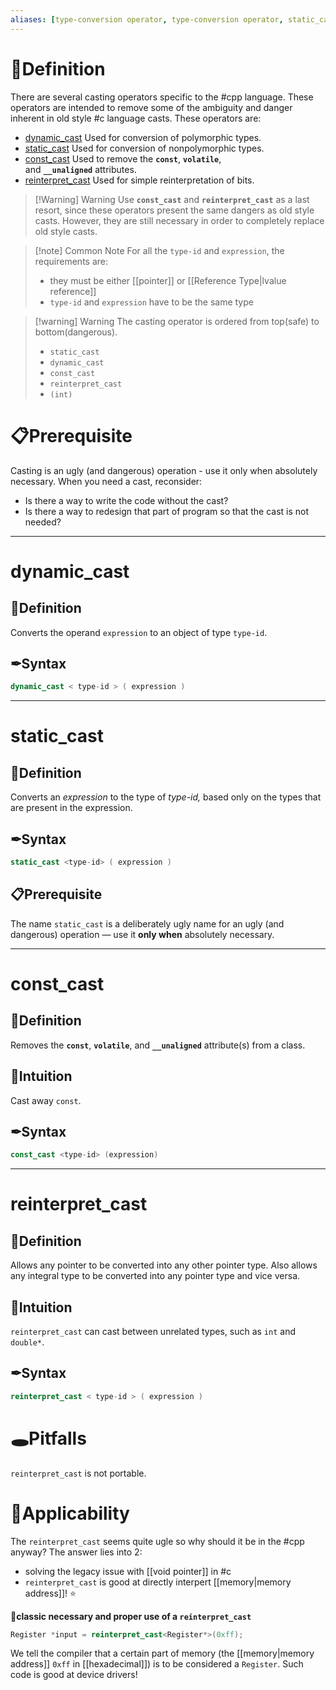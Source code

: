 ```yaml
---
aliases: [type-conversion operator, type-conversion operator, static_cast, dynamic_cast, const_cast, reinterpret_cast]
---
```

# 📝Definition
There are several casting operators specific to the #cpp language. These operators are intended to remove some of the ambiguity and danger inherent in old style #c language casts. These operators are:
-   [dynamic_cast](https://learn.microsoft.com/en-us/cpp/cpp/dynamic-cast-operator?view=msvc-170) Used for conversion of polymorphic types.
-   [static_cast](https://learn.microsoft.com/en-us/cpp/cpp/static-cast-operator?view=msvc-170) Used for conversion of nonpolymorphic types.
-   [const_cast](https://learn.microsoft.com/en-us/cpp/cpp/const-cast-operator?view=msvc-170) Used to remove the **`const`**, **`volatile`**, and **`__unaligned`** attributes.
-   [reinterpret_cast](https://learn.microsoft.com/en-us/cpp/cpp/reinterpret-cast-operator?view=msvc-170) Used for simple reinterpretation of bits.

> [!Warning] Warning
> Use **`const_cast`** and **`reinterpret_cast`** as a last resort, since these operators present the same dangers as old style casts. However, they are still necessary in order to completely replace old style casts.


> [!note] Common Note
> For all the `type-id` and `expression`, the requirements are:
> - they must be either [[pointer]] or [[Reference Type|lvalue reference]]
> - `type-id` and `expression` have to be the same type



> [!warning] Warning 
> The casting operator is ordered from top(safe) to bottom(dangerous).
> - `static_cast`
> - `dynamic_cast`
> - `const_cast`
> - `reinterpret_cast`
> - `(int)`


# 📋Prerequisite
Casting is an ugly (and dangerous) operation - use it only when absolutely necessary. When you need a cast, reconsider:
- Is there a way to write the code without the cast?
- Is there a way to redesign that part of program so that the cast is not needed?

___

# dynamic_cast
## 📝Definition
Converts the operand `expression` to an object of type `type-id`.

## ✒Syntax
```cpp
dynamic_cast < type-id > ( expression )
```

___

# static_cast
## 📝Definition
Converts an _expression_ to the type of _type-id,_ based only on the types that are present in the expression.

## ✒Syntax
```cpp
static_cast <type-id> ( expression )
```

## 📋Prerequisite
The name `static_cast` is a deliberately ugly name for an ugly (and dangerous) operation — use it **only when** absolutely necessary.

___

# const_cast
## 📝Definition
Removes the **`const`**, **`volatile`**, and **`__unaligned`** attribute(s) from a class.

## 🧠Intuition
Cast away `const`.

## ✒Syntax
```cpp
const_cast <type-id> (expression)
```

___

# reinterpret_cast
## 📝Definition
Allows any pointer to be converted into any other pointer type. Also allows any integral type to be converted into any pointer type and vice versa.

## 🧠Intuition
`reinterpret_cast` can cast between unrelated types, such as `int` and `double*`.

## ✒Syntax
```cpp
reinterpret_cast < type-id > ( expression )
```

# 🕳Pitfalls
`reinterpret_cast` is not portable.

# 🧀Applicability
The `reinterpret_cast` seems quite ugle so why should it be in the #cpp anyway? The answer lies into 2:
- solving the legacy issue with [[void pointer]] in #c 
-  `reinterpret_cast` is good at directly interpert [[memory|memory address]]! ⭐

**📌classic necessary and proper use of a `reinterpret_cast`**
```cpp
Register *input = reinterpret_cast<Register*>(0xff);
```
We tell the compiler that a certain part of memory (the [[memory|memory address]] `0xff` in [[hexadecimal]]) is to be considered a `Register`. Such code is good at device drivers!
